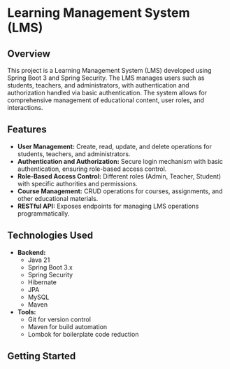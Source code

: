 # Learning Management System (LMS)

## Overview

This project is a Learning Management System (LMS) developed using Spring Boot 3 and Spring Security. The LMS manages users such as students, teachers, and administrators, with authentication and authorization handled via basic authentication. The system allows for comprehensive management of educational content, user roles, and interactions.

## Features

- **User Management:** Create, read, update, and delete operations for students, teachers, and administrators.
- **Authentication and Authorization:** Secure login mechanism with basic authentication, ensuring role-based access control.
- **Role-Based Access Control:** Different roles (Admin, Teacher, Student) with specific authorities and permissions.
- **Course Management:** CRUD operations for courses, assignments, and other educational materials.
- **RESTful API:** Exposes endpoints for managing LMS operations programmatically.

## Technologies Used

- **Backend:**
  - Java 21
  - Spring Boot 3.x
  - Spring Security
  - Hibernate
  - JPA
  - MySQL
  - Maven
- **Tools:**
  - Git for version control
  - Maven for build automation
  - Lombok for boilerplate code reduction

## Getting Started

